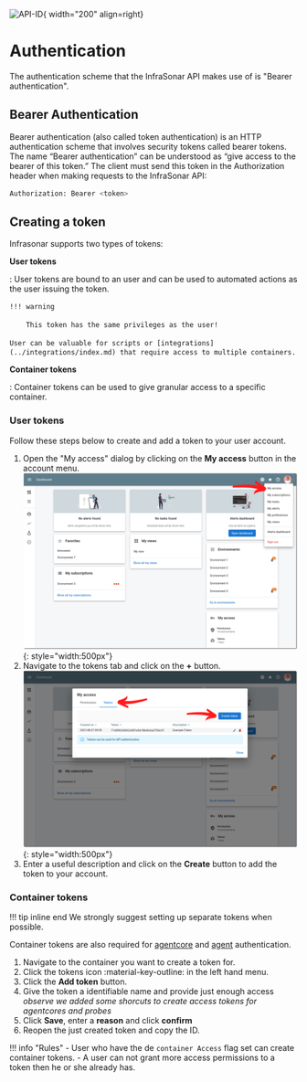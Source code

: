 ![API-ID](../../../images/api_token.png){ width="200" align=right}

# Authentication

The authentication scheme that the InfraSonar API makes use of is "Bearer authentication".

## Bearer Authentication

Bearer authentication (also called token authentication) is an HTTP authentication scheme that involves security tokens called bearer tokens. The name “Bearer authentication” can be understood as “give access to the bearer of this token.” The client must send this token in the Authorization header when making requests to the InfraSonar API:

```bash
Authorization: Bearer <token>
```

## Creating a token

Infrasonar supports two types of tokens:

**User tokens**

:   User tokens are bound to an user and can be used to automated actions as the user issuing the token.

    !!! warning

        This token has the same privileges as the user!

    User can be valuable for scripts or [integrations](../integrations/index.md) that require access to multiple containers.

**Container tokens**

:   Container tokens can be used to give granular access to a specific container.


### User tokens

Follow these steps below to create and add a token to your user account.

1. Open the "My access" dialog by clicking on the **My access** button in the account menu.
   ![Open my access dialog](../images/account_menu_my_access.png){: style="width:500px"}
2. Navigate to the tokens tab and click on the **+** button.
   ![Create access token](../images/my_access.png){: style="width:500px"}
3. Enter a useful description and click on the **Create** button to add the token to your account.

### Container tokens

!!! tip inline end
    We strongly suggest setting up separate tokens when possible.

Container tokens are also required for [agentcore](../documentation/application/agentcores.md) and [agent](../documentation/collectors/agents/index.md) authentication.


1. Navigate to the container you want to create a token for.
2. Click the tokens icon :material-key-outline: in the left hand menu.
3. Click the **Add token** button.
4. Give the token a identifiable name and provide just enough access<br>*observe we added some shorcuts to create access tokens for agentcores and probes*
5. Click **Save**, enter a **reason** and click **confirm**
6. Reopen the just created token and copy the ID.

!!! info "Rules"
    - User who have the de `container Access` flag set can create container tokens.
    - A user can not grant more access permissions to a token then he or she already has.